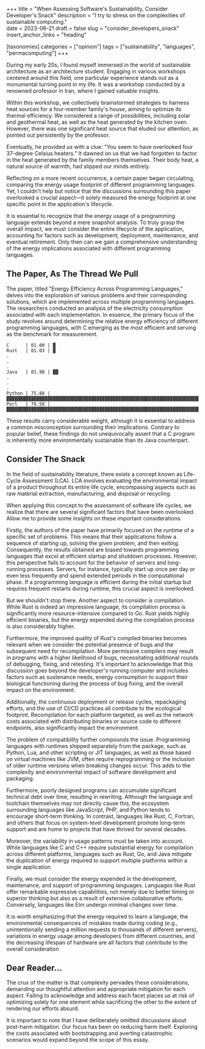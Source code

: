 +++
title = "When Assessing Software's Sustainability, Consider Developer's Snack"
description = "I try to stress on the complexities of sustainable computing."   
date = 2023-06-21
draft = false
slug = "consider_developers_snack"
insert_anchor_links = "heading"

[taxonomies]
categories = ["opinion"]
tags = ["sustainability", "languages", "permacomputing"]
+++

During my early 20s, I found myself immersed in the world of sustainable architecture as an architecture student.
Engaging in various workshops centered around this field, one particular experience stands out as a monumental turning point in my life.
It was a workshop conducted by a renowned professor in Iran, where I gained valuable insights.

Within this workshop, we collectively brainstormed strategies to harness heat sources for a four-member family's house,
aiming to optimize its thermal efficiency.
We considered a range of possibilities, including solar and geothermal heat, as well as the heat generated by the kitchen oven.
However, there was one significant heat source that eluded our attention, as pointed out persistently by the professor.

Eventually, he provided us with a clue: "You seem to have overlooked four 37-degree Celsius heaters."
It dawned on us that we had forgotten to factor in the heat generated by the family members themselves.
Their body heat, a natural source of warmth, had slipped our minds entirely.

Reflecting on a more recent occurrence, a certain paper began circulating, comparing the energy usage footprint of different programming languages.
Yet,
I couldn't help but notice that the discussions surrounding this paper overlooked
a crucial aspect—it solely measured the energy footprint at one specific point in the application's lifecycle.

It is essential to recognize that the energy usage of a programming language extends beyond a mere snapshot analysis.
To truly grasp the overall impact,
we must consider the entire lifecycle of the application,
accounting for factors such as development, deployment, maintenance, and eventual retirement.
Only then can we gain a comprehensive understanding of the energy implications associated with different programming languages.

## The Paper, As The Thread We Pull

The paper,
titled "Energy Efficiency Across Programming Languages,"
delves into the exploration of various problems and their corresponding solutions,
which are implemented across multiple programming languages.
The researchers conducted an analysis of the electricity consumption associated with each implementation.
In essence, the primary focus of the study revolves around determining the relative energy efficiency of different programming languages,
with C emerging as the most efficient and serving as the benchmark for measurement.

```
C      | 01.00 | ▓ 
Rust   | 01.03 | ▓
.
.
.
Java   | 01.98 | ▓▓
.
.
. 
Python | 75.88 | ▓▓▓▓▓▓▓▓▓▓▓▓▓▓▓▓▓▓▓▓▓▓▓▓▓▓▓▓▓▓▓▓▓▓▓▓▓▓▓▓▓▓▓▓▓▓▓▓▓▓▓▓▓▓▓▓▓▓▓▓▓▓▓▓▓▓▓▓▓▓▓▓▓▓▓▓▓▓  
Perl   | 79.58 | ▓▓▓▓▓▓▓▓▓▓▓▓▓▓▓▓▓▓▓▓▓▓▓▓▓▓▓▓▓▓▓▓▓▓▓▓▓▓▓▓▓▓▓▓▓▓▓▓▓▓▓▓▓▓▓▓▓▓▓▓▓▓▓▓▓▓▓▓▓▓▓▓▓▓▓▓▓▓▓▓▓
```

These results carry considerable weight,
although it is essential to address a common misconception surrounding their implications.
Contrary to popular belief,
these findings do not unequivocally assert that a C program is
inherently more environmentally sustainable than its Java counterpart.

## Consider The Snack

In the field of sustainability literature, there exists a concept known as Life-Cycle Assessment (LCA).
LCA involves evaluating the environmental impact of a product throughout its entire life cycle,
encompassing aspects such as raw material extraction, manufacturing, and disposal or recycling.

When applying this concept to the assessment of software life cycles,
we realize that there are several significant factors that have been overlooked.
Allow me to provide some insights on these important considerations.

Firstly, the authors of the paper have primarily focused on the runtime of a specific set of problems.
This means that their applications follow a sequence of starting up, solving the given problem, and then exiting.
Consequently, the results obtained are biased towards programming languages that excel at efficient startup and shutdown processes.
However, this perspective fails to account for the behavior of servers and long-running processes.
Servers, for instance, typically start up once per day or even less frequently and spend extended periods in the computational phase.
If a programming language is efficient during the initial startup but requires frequent restarts during runtime, this crucial aspect is overlooked.

But we shouldn't stop there.
Another aspect to consider is compilation.
While Rust is indeed an impressive language, its compilation process is significantly more resource-intensive compared to Go.
Rust yields highly efficient binaries, but the energy expended during the compilation process is also considerably higher.

Furthermore, the improved quality of Rust's compiled binaries becomes relevant when
we consider the potential presence of bugs and the subsequent need for recompilation.
More permissive compilers may result in programs with a higher likelihood of bugs,
necessitating additional rounds of debugging, fixing, and retesting.
It's important to acknowledge that this discussion goes beyond the developer's running computer
and includes factors such as sustenance needs,
energy consumption to support their biological functioning during the process of bug fixing,
and the overall impact on the environment.

Additionally, the continuous deployment or release cycles, repackaging efforts,
and the use of CI/CD practices all contribute to the ecological footprint.
Recompilation for each platform targeted,
as well as the network costs associated with distributing binaries or source code to different endpoints,
also significantly impact the environment.

The problem of compatibility further compounds the issue.
Programming languages with runtimes shipped separately from the package,
such as Python, Lua, and other scripting or JIT languages, as well as those based on virtual machines like JVM,
often require reprogramming or the inclusion of older runtime versions when breaking changes occur.
This adds to the complexity and environmental impact of software development and packaging.

Furthermore, poorly designed programs can accumulate significant technical debt over time, resulting in rewriting.
Although the language and toolchain themselves may not directly cause this,
the ecosystem surrounding languages like JavaScript, PHP, and Python tends to encourage short-term thinking.
In contrast, languages like Rust, C, Fortran, and others that focus on system-level development promote long-term support
and are home to projects that have thrived for several decades.

Moreover, the variability in usage patterns must be taken into account.
While languages like C and C++ require substantial energy for compilation across different platforms,
languages such as Rust, Go, and Java mitigate the duplication of energy required to support multiple platforms within a single application.

Finally, we must consider the energy expended in the development, maintenance, and support of programming languages.
Languages like Rust offer remarkable expressive capabilities,
not merely due to better timing or superior thinking but also as a result of extensive collaborative efforts.
Conversely, languages like Elm undergo minimal changes over time.

It is worth emphasizing that the energy required to learn a language,
the environmental consequences of mistakes made during coding
(e.g., unintentionally sending a million requests to thousands of different servers),
variations in energy usage among developers from different countries,
and the decreasing lifespan of hardware are all factors that contribute to the overall consideration

## Dear Reader...

The crux of the matter is that complexity pervades these considerations,
demanding our thoughtful attention and appropriate mitigation for each aspect.
Failing to acknowledge and address each facet places us at risk of optimizing solely for one element
while sacrificing the other to the extent of rendering our efforts absurd.

It is important to note that I have deliberately omitted discussions about post-harm mitigation.
Our focus has been on reducing harm itself.
Exploring the costs associated with bootstrapping and averting catastrophic scenarios
would expand beyond the scope of this essay.